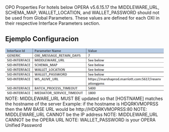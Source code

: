 OPO Properties
For hotels below OPERA v5.6.15.17 the MIDDLEWARE_URL, SCHEMA_MAP, WALLET_LOCATION, and WALLET_PASSWORD should not be used from Global Parameters.
These values are defined for each OXI in their respective Interface Parameters section.

## Ejemplo Configuracion
![Global Parameters](images/Imagen3.png)
NOTE: MIDDLEWARE_URL MUST BE updated so that [HOSTNAME] matches the hostname of the server Example: if the hostname is HDQRKVMOPRSS then the MW BASE URL would be http://HDQRKVMOPRSS:80
NOTE: MIDDLEWARE_URL CANNOT be the IP address
NOTE: MIDDLEWARE_URL CANNOT be the OPERA URL
NOTE: WALLET_PASSWORD is your OPERA Unified Password
